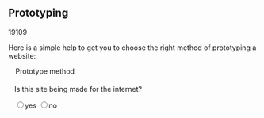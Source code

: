 <article><h2>Prototyping</h2><time><span class="day">1</span><span class="month">9</span><span class="year">109</span></time>	<style type="text/css">.choice{display:none;font-size:3em;}fieldset{border:0;}</style>	<p>Here is a simple help to get you to choose the right method of prototyping a website:</p>	<fieldset>		<legend>Prototype method</legend>		<p>Is this site being made for the internet?</p>		<input type="radio" name="internet" id="yes" /><label for="yes">yes</label>		<input type="radio" name="internet" id="no" /><label for="no">no</label>	</fieldset>	<strong id="html" class="choice">HTML</strong>	<strong id="ps" class="choice">Photoshop</strong><script type="text/javascript" src="http://wnas.nl/scripts/jquery.js"></script>	<script type="text/javascript">jQuery(document).ready(function() {		$('#yes').click(function(){$('.choice').hide();$('#html').show();});	$('#no').click(function(){$('.choice').hide();$('#ps').show();});});</script></article>